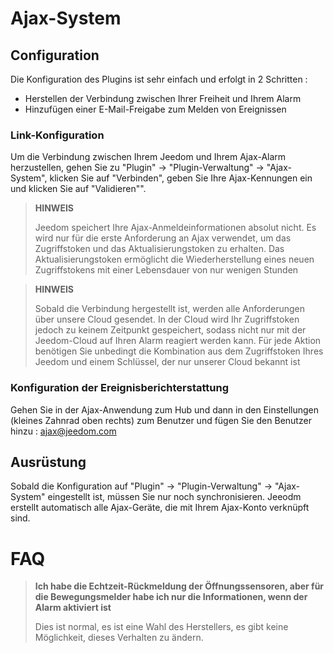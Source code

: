 # Ajax-System

## Configuration

Die Konfiguration des Plugins ist sehr einfach und erfolgt in 2 Schritten : 

- Herstellen der Verbindung zwischen Ihrer Freiheit und Ihrem Alarm
- Hinzufügen einer E-Mail-Freigabe zum Melden von Ereignissen 

### Link-Konfiguration 

Um die Verbindung zwischen Ihrem Jeedom und Ihrem Ajax-Alarm herzustellen, gehen Sie zu "Plugin" -> "Plugin-Verwaltung" -> "Ajax-System", klicken Sie auf "Verbinden", geben Sie Ihre Ajax-Kennungen ein und klicken Sie auf "Validieren"".

>**HINWEIS**
>
> Jeedom speichert Ihre Ajax-Anmeldeinformationen absolut nicht. Es wird nur für die erste Anforderung an Ajax verwendet, um das Zugriffstoken und das Aktualisierungstoken zu erhalten. Das Aktualisierungstoken ermöglicht die Wiederherstellung eines neuen Zugriffstokens mit einer Lebensdauer von nur wenigen Stunden

>**HINWEIS**
>
> Sobald die Verbindung hergestellt ist, werden alle Anforderungen über unsere Cloud gesendet. In der Cloud wird Ihr Zugriffstoken jedoch zu keinem Zeitpunkt gespeichert, sodass nicht nur mit der Jeedom-Cloud auf Ihren Alarm reagiert werden kann. Für jede Aktion benötigen Sie unbedingt die Kombination aus dem Zugriffstoken Ihres Jeedom und einem Schlüssel, der nur unserer Cloud bekannt ist 

### Konfiguration der Ereignisberichterstattung

Gehen Sie in der Ajax-Anwendung zum Hub und dann in den Einstellungen (kleines Zahnrad oben rechts) zum Benutzer und fügen Sie den Benutzer hinzu : ajax@jeedom.com 

## Ausrüstung 

Sobald die Konfiguration auf "Plugin" -> "Plugin-Verwaltung" -> "Ajax-System" eingestellt ist, müssen Sie nur noch synchronisieren. Jeeodm erstellt automatisch alle Ajax-Geräte, die mit Ihrem Ajax-Konto verknüpft sind. 


# FAQ 

>**Ich habe die Echtzeit-Rückmeldung der Öffnungssensoren, aber für die Bewegungsmelder habe ich nur die Informationen, wenn der Alarm aktiviert ist**
>
>Dies ist normal, es ist eine Wahl des Herstellers, es gibt keine Möglichkeit, dieses Verhalten zu ändern.



